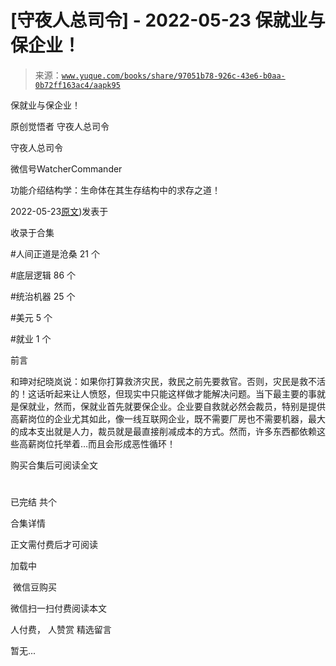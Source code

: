 # [守夜人总司令] - 2022-05-23 保就业与保企业！

> 来源：[`www.yuque.com/books/share/97051b78-926c-43e6-b0aa-0b72ff163ac4/aapk95`](https://www.yuque.com/books/share/97051b78-926c-43e6-b0aa-0b72ff163ac4/aapk95)



保就业与保企业！ 

原创觉悟者 守夜人总司令 

守夜人总司令 

微信号WatcherCommander 

功能介绍结构学：生命体在其生存结构中的求存之道！ 

2022-05-23[原文](https://mp.weixin.qq.com/s?__biz=MzAxNDk1NjI2Mw==&mid=2247488481&idx=1&sn=4bbdd3e74018a0837231d76cdfeeca5c&chksm=9b8a3069acfdb97ff81babb5d674946e8f788b33eb9a53fa117b32a328eeaf072101a4e0890a#rd))发表于 

收录于合集 

#人间正道是沧桑 21 个 

#底层逻辑 86 个 

#统治机器 25 个 

#美元 5 个 

#就业 1 个 

前言 

和珅对纪晓岚说：如果你打算救济灾民，救民之前先要救官。否则，灾民是救不活的！这话听起来让人愤怒，但现实中只能这样做才能解决问题。当下最主要的事就是保就业，然而，保就业首先就要保企业。企业要自救就必然会裁员，特别是提供高薪岗位的企业尤其如此，像一线互联网企业，既不需要厂房也不需要机器，最大的成本支出就是人力，裁员就是最直接削减成本的方式。然而，许多东西都依赖这些高薪岗位托举着…而且会形成恶性循环！ 

购买合集后可阅读全文 

# 

已完结 共个 

合集详情 

正文需付费后才可阅读 

加载中 

 微信豆购买 

微信扫一扫付费阅读本文 

人付费， 人赞赏 <ne-h3 id="WNPdT" data-lake-id="WNPdT"><ne-heading-ext><ne-heading-anchor></ne-heading-anchor><ne-heading-fold></ne-heading-fold></ne-heading-ext><ne-heading-content>精选留言</ne-heading-content></ne-h3> 

暂无...